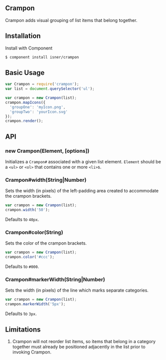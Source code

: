 ## Crampon

Crampon adds visual grouping of list items that belong
together.

## Installation

Install with Component

```bash
$ component install isner/crampon
```

## Basic Usage

```js
var Crampon = require('crampon');
var list = document.querySelector('ul');

var crampon = new Crampon(list);
crampon.mapIcons({
  'groupOne': 'myIcon.png',
  'groupTwo': 'yourIcon.svg'
});
crampon.render();
```

## API

### new Crampon(Element, [options])

Initializes a `Crampon#` associated with a given
list element. `Element` should be a `<ul>` or `<ol>`
that contains one or more `<li>`s.

### Crampon#width(String|Number)

Sets the width (in pixels) of the left-padding area
created to accommodate the crampon brackets.

```js
var crampon = new Crampon(list);
crampon.width('50');
```

Defaults to `40px`.

### Crampon#color(String)

Sets the color of the crampon brackets.

```js
var crampon = new Crampon(list);
crampon.color('#ccc');
```

Defaults to `#000`.

### Crampon#markerWidth(String|Number)

Sets the width (in pixels) of the line which marks
separate categories.

```js
var crampon = new Crampon(list);
crampon.markerWidth('5px');
```

Defaults to `3px`.

## Limitations

1. Crampon will not reorder list items, so items that
belong in a category together must already be
positioned adjacently in the list prior to invoking
Crampon.
